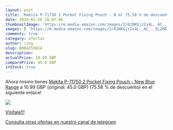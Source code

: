 ```yaml
---
layout: post
title: 'Makita P-71750 2 Pocket Fixing Pouch - N al 75.58 % de descuento'
date: 2020-01-28 16:07:06
thumbnailImage: 'https://m.media-amazon.com/images/I/61NKGjz2s4L._AC_._SL200_.jpg'
images: [ 'https://m.media-amazon.com/images/I/61NKGjz2s4L._AC_._SL200_.jpg' ]
comments: true
category: ofertas
author: ring
slug: B004Z55NIA
description:
actualPrice: 10.99 GBP
comparePrice: 45.0 GBP
inStock: true
---
```


Ahora mismo tienes [Makita P-71750 2 Pocket Fixing Pouch - New Blue Range](https://www.amazon.com/dp/B004Z55NIA/?tag=redken08-20) a 10.99 GBP (original: 45.0 GBP) (75.58 %  de descuento) en el siguiente enlace!

[![](https://m.media-amazon.com/images/I/61NKGjz2s4L._AC_._SL200_.jpg)](https://www.amazon.com/dp/B004Z55NIA/?tag=redken08-20)

[Visítala!!!](https://www.amazon.com/dp/B004Z55NIA/?tag=redken08-20)

[Consulta otras ofertas en nuestro canal de telegram](https://t.me/s/ofertas25)

